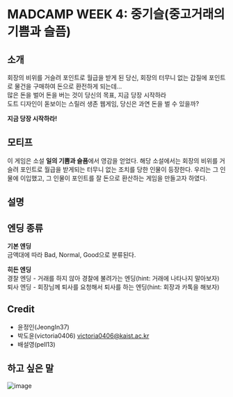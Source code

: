   # MADCAMP WEEK 4: 중기슬(중고거래의 기쁨과 슬픔)
  
  ## 소개
  회장의 비위를 거슬려 포인트로 월급을 받게 된 당신, 회장의 터무니 없는 갑질에 포인트로 물건을 구매하여 돈으로 환전하게 되는데...  
  많은 돈을 벌어 돈을 버는 것이 당신의 목표, 지금 당장 시작하라  
  도트 디자인이 돋보이는 스릴러 생존 웹게임, 당신은 과연 돈을 벌 수 있을까?  
    
  **지금 당장 시작하라!**
  
  ## 모티프
  이 게임은 소설 **일의 기쁨과 슬픔**에서 영감을 얻었다. 해당 소설에서는 회장의 비위를 거슬려 포인트로 월급을 받게되는 터무니 없는 조치를 당한 인물이 등장한다. 우리는 그 인물에 이입했고, 그 인물이 포인트를 잘 돈으로 환산하는 게임을 만들고자 하였다.
  
  ## 설명
  
  ## 엔딩 종류
  **기본 엔딩**  
  금액대에 따라 Bad, Normal, Good으로 분류된다.  
    
  **히든 엔딩**  
  경찰 엔딩 - 거래를 하지 않아 경찰에 불려가는 엔딩(hint: 거래에 나타나지 말아보자)  
  퇴사 엔딩 - 회장님께 퇴사를 요청해서 퇴사를 하는 엔딩(hint: 회장과 카톡을 해보자)    
  ## Credit
  + 윤정인(JeongIn37)   
  + 박도윤(victoria0406) victoria0406@kaist.ac.kr  
  + 배설영(pell13) 

  ## 하고 싶은 말
  ![image](https://user-images.githubusercontent.com/81007362/151113727-b9cda4dc-6eb0-4542-8a19-6a907392100d.png)
